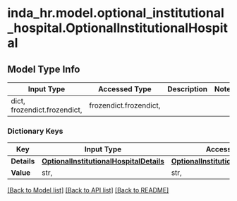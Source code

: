 # inda_hr.model.optional_institutional_hospital.OptionalInstitutionalHospital

## Model Type Info
Input Type | Accessed Type | Description | Notes
------------ | ------------- | ------------- | -------------
dict, frozendict.frozendict,  | frozendict.frozendict,  |  | 

### Dictionary Keys
Key | Input Type | Accessed Type | Description | Notes
------------ | ------------- | ------------- | ------------- | -------------
**Details** | [**OptionalInstitutionalHospitalDetails**](OptionalInstitutionalHospitalDetails.md) | [**OptionalInstitutionalHospitalDetails**](OptionalInstitutionalHospitalDetails.md) |  | [optional] 
**Value** | str,  | str,  |  | [optional] 

[[Back to Model list]](../../README.md#documentation-for-models) [[Back to API list]](../../README.md#documentation-for-api-endpoints) [[Back to README]](../../README.md)


